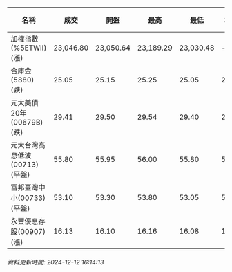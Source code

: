 | 名稱 | 成交 | 開盤 | 最高 | 最低 | 均價 | 成交金額(億) | 昨收 | 漲跌幅 | 漲跌 | 總量 | 昨量 | 振幅 |
| -------- | -------- | -------- | -------- |-------- | -------- | -------- |-------- |-------- |-------- | -------- | -------- |-------- |
|加權指數(%5ETWII) (漲)|23,046.80|23,050.64|23,189.29|23,030.48|-|3,486.51|22,903.63|0.63%|143.17|6,753,437|0|0.69%|
|合庫金(5880) (跌)|25.05|25.15|25.25|25.05|25.13|1.38|25.10|0.20%|0.05|5,476|8,847|0.80%|
|元大美債20年(00679B) (跌)|29.41|29.50|29.54|29.40|29.47|24.91|29.75|1.14%|0.34|84,534|47,309|0.47%|
|元大台灣高息低波(00713) (平盤)|55.80|55.95|56.00|55.80|55.90|5.63|55.80|0.00%|0.00|10,067|11,599|0.36%|
|富邦臺灣中小(00733) (平盤)|53.10|53.30|53.80|53.05|53.38|0.388|53.10|0.00%|0.00|726|824|1.41%|
|永豐優息存股(00907) (漲)|16.13|16.10|16.16|16.08|16.13|0.207|16.07|0.37%|0.06|1,285|2,554|0.50%|
###### 資料更新時間: 2024-12-12 16:14:13